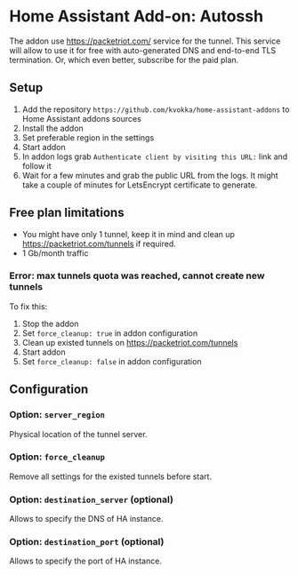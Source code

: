 # Home Assistant Add-on: Autossh

The addon use https://packetriot.com/ service for the tunnel.
This service will allow to use it for free with auto-generated DNS and
end-to-end TLS termination. Or, which even better, subscribe for the paid plan.

## Setup

1. Add the repository `https://github.com/kvokka/home-assistant-addons` to Home
Assistant addons sources
2. Install the addon
3. Set preferable region in the settings
4. Start addon
5. In addon logs grab `Authenticate client by visiting this URL:` link and follow it
6. Wait for a few minutes and grab the public URL from the logs. It might take
a couple of minutes for LetsEncrypt certificate to generate.

## Free plan limitations

* You might have only 1 tunnel, keep it in mind and clean up
https://packetriot.com/tunnels if required.
* 1 Gb/month traffic

### Error: max tunnels quota was reached, cannot create new tunnels

To fix this:

1. Stop the addon
2. Set `force_cleanup: true` in addon configuration
3. Clean up existed tunnels on https://packetriot.com/tunnels
4. Start addon
5. Set `force_cleanup: false` in addon configuration

## Configuration

### Option: `server_region`

Physical location of the tunnel server.

### Option: `force_cleanup`

Remove all settings for the existed tunnels before start.

### Option: `destination_server` (optional)

Allows to specify the DNS of HA instance.

### Option: `destination_port` (optional)

Allows to specify the port of HA instance.
